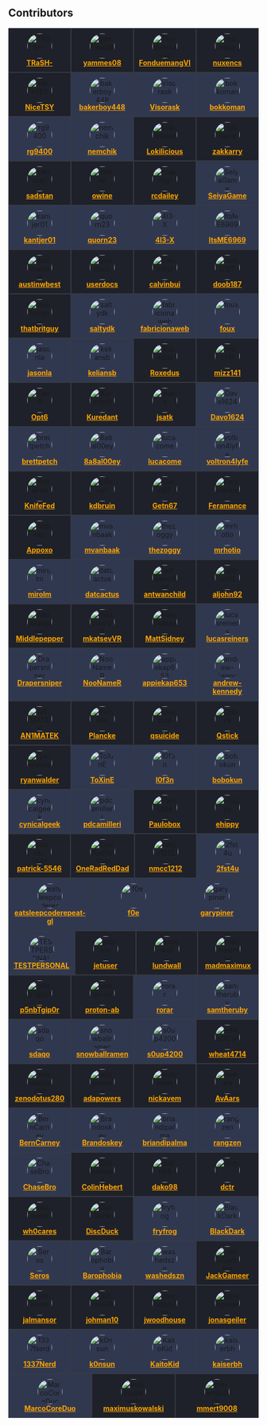 <!-- editorconfig-checker-disable-file -->

## Contributors

<!-- readme: contributors -start -->
<div style="display: flex; flex-wrap: wrap;">
<div style="flex: 1 1 20%; background-color: #1e2129; border: 1px solid #373a42; padding: 10px; text-align: center;">
      <img src="https://avatars.githubusercontent.com/u/6155095?v=4&v=4" style="width: 50px; border-radius: 50%;" alt="TRaSH-">
      <br>
      <b><a href="https://github.com/TRaSH-" style="color: #ffa500;">TRaSH-</a></b>
    </div>
<div style="flex: 1 1 20%; background-color: #1e2129; border: 1px solid #373a42; padding: 10px; text-align: center;">
      <img src="https://avatars.githubusercontent.com/u/111231042?v=4&v=4" style="width: 50px; border-radius: 50%;" alt="yammes08">
      <br>
      <b><a href="https://github.com/yammes08" style="color: #ffa500;">yammes08</a></b>
    </div>
<div style="flex: 1 1 20%; background-color: #1e2129; border: 1px solid #373a42; padding: 10px; text-align: center;">
      <img src="https://avatars.githubusercontent.com/u/15520607?v=4&v=4" style="width: 50px; border-radius: 50%;" alt="FonduemangVI">
      <br>
      <b><a href="https://github.com/FonduemangVI" style="color: #ffa500;">FonduemangVI</a></b>
    </div>
<div style="flex: 1 1 20%; background-color: #1e2129; border: 1px solid #373a42; padding: 10px; text-align: center;">
      <img src="https://avatars.githubusercontent.com/u/47067662?v=4&v=4" style="width: 50px; border-radius: 50%;" alt="nuxencs">
      <br>
      <b><a href="https://github.com/nuxencs" style="color: #ffa500;">nuxencs</a></b>
    </div>
<div style="flex: 1 1 20%; background-color: #1e2129; border: 1px solid #373a42; padding: 10px; text-align: center;">
      <img src="https://avatars.githubusercontent.com/u/38940602?v=4&v=4" style="width: 50px; border-radius: 50%;" alt="NiceTSY">
      <br>
      <b><a href="https://github.com/NiceTSY" style="color: #ffa500;">NiceTSY</a></b>
    </div>
<div style="flex: 1 1 20%; background-color: #303850; border: 1px solid #373a42; padding: 10px; text-align: center;">
      <img src="https://avatars.githubusercontent.com/u/55419169?v=4&v=4" style="width: 50px; border-radius: 50%;" alt="bakerboy448">
      <br>
      <b><a href="https://github.com/bakerboy448" style="color: #ffa500;">bakerboy448</a></b>
    </div>
<div style="flex: 1 1 20%; background-color: #303850; border: 1px solid #373a42; padding: 10px; text-align: center;">
      <img src="https://avatars.githubusercontent.com/u/54461452?v=4&v=4" style="width: 50px; border-radius: 50%;" alt="Visorask">
      <br>
      <b><a href="https://github.com/Visorask" style="color: #ffa500;">Visorask</a></b>
    </div>
<div style="flex: 1 1 20%; background-color: #303850; border: 1px solid #373a42; padding: 10px; text-align: center;">
      <img src="https://avatars.githubusercontent.com/u/7511367?v=4&v=4" style="width: 50px; border-radius: 50%;" alt="bokkoman">
      <br>
      <b><a href="https://github.com/bokkoman" style="color: #ffa500;">bokkoman</a></b>
    </div>
<div style="flex: 1 1 20%; background-color: #303850; border: 1px solid #373a42; padding: 10px; text-align: center;">
      <img src="https://avatars.githubusercontent.com/u/39887349?v=4&v=4" style="width: 50px; border-radius: 50%;" alt="rg9400">
      <br>
      <b><a href="https://github.com/rg9400" style="color: #ffa500;">rg9400</a></b>
    </div>
<div style="flex: 1 1 20%; background-color: #303850; border: 1px solid #373a42; padding: 10px; text-align: center;">
      <img src="https://avatars.githubusercontent.com/u/725456?v=4&v=4" style="width: 50px; border-radius: 50%;" alt="nemchik">
      <br>
      <b><a href="https://github.com/nemchik" style="color: #ffa500;">nemchik</a></b>
    </div>
<div style="flex: 1 1 20%; background-color: #1e2129; border: 1px solid #373a42; padding: 10px; text-align: center;">
      <img src="https://avatars.githubusercontent.com/u/15230279?v=4&v=4" style="width: 50px; border-radius: 50%;" alt="Lokilicious">
      <br>
      <b><a href="https://github.com/Lokilicious" style="color: #ffa500;">Lokilicious</a></b>
    </div>
<div style="flex: 1 1 20%; background-color: #1e2129; border: 1px solid #373a42; padding: 10px; text-align: center;">
      <img src="https://avatars.githubusercontent.com/u/123845855?v=4&v=4" style="width: 50px; border-radius: 50%;" alt="zakkarry">
      <br>
      <b><a href="https://github.com/zakkarry" style="color: #ffa500;">zakkarry</a></b>
    </div>
<div style="flex: 1 1 20%; background-color: #1e2129; border: 1px solid #373a42; padding: 10px; text-align: center;">
      <img src="https://avatars.githubusercontent.com/u/76420253?v=4&v=4" style="width: 50px; border-radius: 50%;" alt="sadstan">
      <br>
      <b><a href="https://github.com/sadstan" style="color: #ffa500;">sadstan</a></b>
    </div>
<div style="flex: 1 1 20%; background-color: #1e2129; border: 1px solid #373a42; padding: 10px; text-align: center;">
      <img src="https://avatars.githubusercontent.com/u/4283702?v=4&v=4" style="width: 50px; border-radius: 50%;" alt="owine">
      <br>
      <b><a href="https://github.com/owine" style="color: #ffa500;">owine</a></b>
    </div>
<div style="flex: 1 1 20%; background-color: #1e2129; border: 1px solid #373a42; padding: 10px; text-align: center;">
      <img src="https://avatars.githubusercontent.com/u/1768054?v=4&v=4" style="width: 50px; border-radius: 50%;" alt="rcdailey">
      <br>
      <b><a href="https://github.com/rcdailey" style="color: #ffa500;">rcdailey</a></b>
    </div>
<div style="flex: 1 1 20%; background-color: #303850; border: 1px solid #373a42; padding: 10px; text-align: center;">
      <img src="https://avatars.githubusercontent.com/u/40237982?v=4&v=4" style="width: 50px; border-radius: 50%;" alt="SeiyaGame">
      <br>
      <b><a href="https://github.com/SeiyaGame" style="color: #ffa500;">SeiyaGame</a></b>
    </div>
<div style="flex: 1 1 20%; background-color: #303850; border: 1px solid #373a42; padding: 10px; text-align: center;">
      <img src="https://avatars.githubusercontent.com/u/140897249?v=4&v=4" style="width: 50px; border-radius: 50%;" alt="kantjer01">
      <br>
      <b><a href="https://github.com/kantjer01" style="color: #ffa500;">kantjer01</a></b>
    </div>
<div style="flex: 1 1 20%; background-color: #303850; border: 1px solid #373a42; padding: 10px; text-align: center;">
      <img src="https://avatars.githubusercontent.com/u/6703012?v=4&v=4" style="width: 50px; border-radius: 50%;" alt="quorn23">
      <br>
      <b><a href="https://github.com/quorn23" style="color: #ffa500;">quorn23</a></b>
    </div>
<div style="flex: 1 1 20%; background-color: #303850; border: 1px solid #373a42; padding: 10px; text-align: center;">
      <img src="https://avatars.githubusercontent.com/u/108864960?v=4&v=4" style="width: 50px; border-radius: 50%;" alt="4l3-X">
      <br>
      <b><a href="https://github.com/4l3-X" style="color: #ffa500;">4l3-X</a></b>
    </div>
<div style="flex: 1 1 20%; background-color: #303850; border: 1px solid #373a42; padding: 10px; text-align: center;">
      <img src="https://avatars.githubusercontent.com/u/89707006?v=4&v=4" style="width: 50px; border-radius: 50%;" alt="ItsME6969">
      <br>
      <b><a href="https://github.com/ItsME6969" style="color: #ffa500;">ItsME6969</a></b>
    </div>
<div style="flex: 1 1 20%; background-color: #1e2129; border: 1px solid #373a42; padding: 10px; text-align: center;">
      <img src="https://avatars.githubusercontent.com/u/8321115?v=4&v=4" style="width: 50px; border-radius: 50%;" alt="austinwbest">
      <br>
      <b><a href="https://github.com/austinwbest" style="color: #ffa500;">austinwbest</a></b>
    </div>
<div style="flex: 1 1 20%; background-color: #1e2129; border: 1px solid #373a42; padding: 10px; text-align: center;">
      <img src="https://avatars.githubusercontent.com/u/16525024?v=4&v=4" style="width: 50px; border-radius: 50%;" alt="userdocs">
      <br>
      <b><a href="https://github.com/userdocs" style="color: #ffa500;">userdocs</a></b>
    </div>
<div style="flex: 1 1 20%; background-color: #1e2129; border: 1px solid #373a42; padding: 10px; text-align: center;">
      <img src="https://avatars.githubusercontent.com/u/3604363?v=4&v=4" style="width: 50px; border-radius: 50%;" alt="calvinbui">
      <br>
      <b><a href="https://github.com/calvinbui" style="color: #ffa500;">calvinbui</a></b>
    </div>
<div style="flex: 1 1 20%; background-color: #1e2129; border: 1px solid #373a42; padding: 10px; text-align: center;">
      <img src="https://avatars.githubusercontent.com/u/60312740?v=4&v=4" style="width: 50px; border-radius: 50%;" alt="doob187">
      <br>
      <b><a href="https://github.com/doob187" style="color: #ffa500;">doob187</a></b>
    </div>
<div style="flex: 1 1 20%; background-color: #1e2129; border: 1px solid #373a42; padding: 10px; text-align: center;">
      <img src="https://avatars.githubusercontent.com/u/10825337?v=4&v=4" style="width: 50px; border-radius: 50%;" alt="thatbritguy">
      <br>
      <b><a href="https://github.com/thatbritguy" style="color: #ffa500;">thatbritguy</a></b>
    </div>
<div style="flex: 1 1 20%; background-color: #303850; border: 1px solid #373a42; padding: 10px; text-align: center;">
      <img src="https://avatars.githubusercontent.com/u/6587950?v=4&v=4" style="width: 50px; border-radius: 50%;" alt="saltydk">
      <br>
      <b><a href="https://github.com/saltydk" style="color: #ffa500;">saltydk</a></b>
    </div>
<div style="flex: 1 1 20%; background-color: #303850; border: 1px solid #373a42; padding: 10px; text-align: center;">
      <img src="https://avatars.githubusercontent.com/u/15933?v=4&v=4" style="width: 50px; border-radius: 50%;" alt="fabricionaweb">
      <br>
      <b><a href="https://github.com/fabricionaweb" style="color: #ffa500;">fabricionaweb</a></b>
    </div>
<div style="flex: 1 1 20%; background-color: #303850; border: 1px solid #373a42; padding: 10px; text-align: center;">
      <img src="https://avatars.githubusercontent.com/u/246550?v=4&v=4" style="width: 50px; border-radius: 50%;" alt="foux">
      <br>
      <b><a href="https://github.com/foux" style="color: #ffa500;">foux</a></b>
    </div>
<div style="flex: 1 1 20%; background-color: #303850; border: 1px solid #373a42; padding: 10px; text-align: center;">
      <img src="https://avatars.githubusercontent.com/u/12141407?v=4&v=4" style="width: 50px; border-radius: 50%;" alt="jasonla">
      <br>
      <b><a href="https://github.com/jasonla" style="color: #ffa500;">jasonla</a></b>
    </div>
<div style="flex: 1 1 20%; background-color: #303850; border: 1px solid #373a42; padding: 10px; text-align: center;">
      <img src="https://avatars.githubusercontent.com/u/22099779?v=4&v=4" style="width: 50px; border-radius: 50%;" alt="keliansb">
      <br>
      <b><a href="https://github.com/keliansb" style="color: #ffa500;">keliansb</a></b>
    </div>
<div style="flex: 1 1 20%; background-color: #1e2129; border: 1px solid #373a42; padding: 10px; text-align: center;">
      <img src="https://avatars.githubusercontent.com/u/7110194?v=4&v=4" style="width: 50px; border-radius: 50%;" alt="Roxedus">
      <br>
      <b><a href="https://github.com/Roxedus" style="color: #ffa500;">Roxedus</a></b>
    </div>
<div style="flex: 1 1 20%; background-color: #1e2129; border: 1px solid #373a42; padding: 10px; text-align: center;">
      <img src="https://avatars.githubusercontent.com/u/20839616?v=4&v=4" style="width: 50px; border-radius: 50%;" alt="mizz141">
      <br>
      <b><a href="https://github.com/mizz141" style="color: #ffa500;">mizz141</a></b>
    </div>
<div style="flex: 1 1 20%; background-color: #1e2129; border: 1px solid #373a42; padding: 10px; text-align: center;">
      <img src="https://avatars.githubusercontent.com/u/82363306?v=4&v=4" style="width: 50px; border-radius: 50%;" alt="Opt6">
      <br>
      <b><a href="https://github.com/Opt6" style="color: #ffa500;">Opt6</a></b>
    </div>
<div style="flex: 1 1 20%; background-color: #1e2129; border: 1px solid #373a42; padding: 10px; text-align: center;">
      <img src="https://avatars.githubusercontent.com/u/1890076?v=4&v=4" style="width: 50px; border-radius: 50%;" alt="Kuredant">
      <br>
      <b><a href="https://github.com/Kuredant" style="color: #ffa500;">Kuredant</a></b>
    </div>
<div style="flex: 1 1 20%; background-color: #1e2129; border: 1px solid #373a42; padding: 10px; text-align: center;">
      <img src="https://avatars.githubusercontent.com/u/1005550?v=4&v=4" style="width: 50px; border-radius: 50%;" alt="jsatk">
      <br>
      <b><a href="https://github.com/jsatk" style="color: #ffa500;">jsatk</a></b>
    </div>
<div style="flex: 1 1 20%; background-color: #303850; border: 1px solid #373a42; padding: 10px; text-align: center;">
      <img src="https://avatars.githubusercontent.com/u/85573606?v=4&v=4" style="width: 50px; border-radius: 50%;" alt="Davo1624">
      <br>
      <b><a href="https://github.com/Davo1624" style="color: #ffa500;">Davo1624</a></b>
    </div>
<div style="flex: 1 1 20%; background-color: #303850; border: 1px solid #373a42; padding: 10px; text-align: center;">
      <img src="https://avatars.githubusercontent.com/u/38706195?v=4&v=4" style="width: 50px; border-radius: 50%;" alt="brettpetch">
      <br>
      <b><a href="https://github.com/brettpetch" style="color: #ffa500;">brettpetch</a></b>
    </div>
<div style="flex: 1 1 20%; background-color: #303850; border: 1px solid #373a42; padding: 10px; text-align: center;">
      <img src="https://avatars.githubusercontent.com/u/109389709?v=4&v=4" style="width: 50px; border-radius: 50%;" alt="8a8al00ey">
      <br>
      <b><a href="https://github.com/8a8al00ey" style="color: #ffa500;">8a8al00ey</a></b>
    </div>
<div style="flex: 1 1 20%; background-color: #303850; border: 1px solid #373a42; padding: 10px; text-align: center;">
      <img src="https://avatars.githubusercontent.com/u/603885?v=4&v=4" style="width: 50px; border-radius: 50%;" alt="lucacome">
      <br>
      <b><a href="https://github.com/lucacome" style="color: #ffa500;">lucacome</a></b>
    </div>
<div style="flex: 1 1 20%; background-color: #303850; border: 1px solid #373a42; padding: 10px; text-align: center;">
      <img src="https://avatars.githubusercontent.com/u/55123373?v=4&v=4" style="width: 50px; border-radius: 50%;" alt="voltron4lyfe">
      <br>
      <b><a href="https://github.com/voltron4lyfe" style="color: #ffa500;">voltron4lyfe</a></b>
    </div>
<div style="flex: 1 1 20%; background-color: #1e2129; border: 1px solid #373a42; padding: 10px; text-align: center;">
      <img src="https://avatars.githubusercontent.com/u/85502276?v=4&v=4" style="width: 50px; border-radius: 50%;" alt="KnifeFed">
      <br>
      <b><a href="https://github.com/KnifeFed" style="color: #ffa500;">KnifeFed</a></b>
    </div>
<div style="flex: 1 1 20%; background-color: #1e2129; border: 1px solid #373a42; padding: 10px; text-align: center;">
      <img src="https://avatars.githubusercontent.com/u/3851711?v=4&v=4" style="width: 50px; border-radius: 50%;" alt="kdbruin">
      <br>
      <b><a href="https://github.com/kdbruin" style="color: #ffa500;">kdbruin</a></b>
    </div>
<div style="flex: 1 1 20%; background-color: #1e2129; border: 1px solid #373a42; padding: 10px; text-align: center;">
      <img src="https://avatars.githubusercontent.com/u/51862012?v=4&v=4" style="width: 50px; border-radius: 50%;" alt="Getn67">
      <br>
      <b><a href="https://github.com/Getn67" style="color: #ffa500;">Getn67</a></b>
    </div>
<div style="flex: 1 1 20%; background-color: #1e2129; border: 1px solid #373a42; padding: 10px; text-align: center;">
      <img src="https://avatars.githubusercontent.com/u/38938175?v=4&v=4" style="width: 50px; border-radius: 50%;" alt="Feramance">
      <br>
      <b><a href="https://github.com/Feramance" style="color: #ffa500;">Feramance</a></b>
    </div>
<div style="flex: 1 1 20%; background-color: #1e2129; border: 1px solid #373a42; padding: 10px; text-align: center;">
      <img src="https://avatars.githubusercontent.com/u/17850993?v=4&v=4" style="width: 50px; border-radius: 50%;" alt="Appoxo">
      <br>
      <b><a href="https://github.com/Appoxo" style="color: #ffa500;">Appoxo</a></b>
    </div>
<div style="flex: 1 1 20%; background-color: #303850; border: 1px solid #373a42; padding: 10px; text-align: center;">
      <img src="https://avatars.githubusercontent.com/u/1928231?v=4&v=4" style="width: 50px; border-radius: 50%;" alt="mvanbaak">
      <br>
      <b><a href="https://github.com/mvanbaak" style="color: #ffa500;">mvanbaak</a></b>
    </div>
<div style="flex: 1 1 20%; background-color: #303850; border: 1px solid #373a42; padding: 10px; text-align: center;">
      <img src="https://avatars.githubusercontent.com/u/500882?v=4&v=4" style="width: 50px; border-radius: 50%;" alt="thezoggy">
      <br>
      <b><a href="https://github.com/thezoggy" style="color: #ffa500;">thezoggy</a></b>
    </div>
<div style="flex: 1 1 20%; background-color: #303850; border: 1px solid #373a42; padding: 10px; text-align: center;">
      <img src="https://avatars.githubusercontent.com/u/26902309?v=4&v=4" style="width: 50px; border-radius: 50%;" alt="mrhotio">
      <br>
      <b><a href="https://github.com/mrhotio" style="color: #ffa500;">mrhotio</a></b>
    </div>
<div style="flex: 1 1 20%; background-color: #303850; border: 1px solid #373a42; padding: 10px; text-align: center;">
      <img src="https://avatars.githubusercontent.com/u/9135358?v=4&v=4" style="width: 50px; border-radius: 50%;" alt="mirolm">
      <br>
      <b><a href="https://github.com/mirolm" style="color: #ffa500;">mirolm</a></b>
    </div>
<div style="flex: 1 1 20%; background-color: #303850; border: 1px solid #373a42; padding: 10px; text-align: center;">
      <img src="https://avatars.githubusercontent.com/u/107456394?v=4&v=4" style="width: 50px; border-radius: 50%;" alt="datcactus">
      <br>
      <b><a href="https://github.com/datcactus" style="color: #ffa500;">datcactus</a></b>
    </div>
<div style="flex: 1 1 20%; background-color: #1e2129; border: 1px solid #373a42; padding: 10px; text-align: center;">
      <img src="https://avatars.githubusercontent.com/u/113145842?v=4&v=4" style="width: 50px; border-radius: 50%;" alt="antwanchild">
      <br>
      <b><a href="https://github.com/antwanchild" style="color: #ffa500;">antwanchild</a></b>
    </div>
<div style="flex: 1 1 20%; background-color: #1e2129; border: 1px solid #373a42; padding: 10px; text-align: center;">
      <img src="https://avatars.githubusercontent.com/u/16975578?v=4&v=4" style="width: 50px; border-radius: 50%;" alt="aljohn92">
      <br>
      <b><a href="https://github.com/aljohn92" style="color: #ffa500;">aljohn92</a></b>
    </div>
<div style="flex: 1 1 20%; background-color: #1e2129; border: 1px solid #373a42; padding: 10px; text-align: center;">
      <img src="https://avatars.githubusercontent.com/u/18419688?v=4&v=4" style="width: 50px; border-radius: 50%;" alt="Middlepepper">
      <br>
      <b><a href="https://github.com/Middlepepper" style="color: #ffa500;">Middlepepper</a></b>
    </div>
<div style="flex: 1 1 20%; background-color: #1e2129; border: 1px solid #373a42; padding: 10px; text-align: center;">
      <img src="https://avatars.githubusercontent.com/u/911677?v=4&v=4" style="width: 50px; border-radius: 50%;" alt="mkatsevVR">
      <br>
      <b><a href="https://github.com/mkatsevVR" style="color: #ffa500;">mkatsevVR</a></b>
    </div>
<div style="flex: 1 1 20%; background-color: #1e2129; border: 1px solid #373a42; padding: 10px; text-align: center;">
      <img src="https://avatars.githubusercontent.com/u/45581528?v=4&v=4" style="width: 50px; border-radius: 50%;" alt="MattSidney">
      <br>
      <b><a href="https://github.com/MattSidney" style="color: #ffa500;">MattSidney</a></b>
    </div>
<div style="flex: 1 1 20%; background-color: #303850; border: 1px solid #373a42; padding: 10px; text-align: center;">
      <img src="https://avatars.githubusercontent.com/u/1782634?v=4&v=4" style="width: 50px; border-radius: 50%;" alt="lucasreiners">
      <br>
      <b><a href="https://github.com/lucasreiners" style="color: #ffa500;">lucasreiners</a></b>
    </div>
<div style="flex: 1 1 20%; background-color: #303850; border: 1px solid #373a42; padding: 10px; text-align: center;">
      <img src="https://avatars.githubusercontent.com/u/27962761?v=4&v=4" style="width: 50px; border-radius: 50%;" alt="Drapersniper">
      <br>
      <b><a href="https://github.com/Drapersniper" style="color: #ffa500;">Drapersniper</a></b>
    </div>
<div style="flex: 1 1 20%; background-color: #303850; border: 1px solid #373a42; padding: 10px; text-align: center;">
      <img src="https://avatars.githubusercontent.com/u/1432637?v=4&v=4" style="width: 50px; border-radius: 50%;" alt="NooNameR">
      <br>
      <b><a href="https://github.com/NooNameR" style="color: #ffa500;">NooNameR</a></b>
    </div>
<div style="flex: 1 1 20%; background-color: #303850; border: 1px solid #373a42; padding: 10px; text-align: center;">
      <img src="https://avatars.githubusercontent.com/u/29512159?v=4&v=4" style="width: 50px; border-radius: 50%;" alt="appiekap653">
      <br>
      <b><a href="https://github.com/appiekap653" style="color: #ffa500;">appiekap653</a></b>
    </div>
<div style="flex: 1 1 20%; background-color: #303850; border: 1px solid #373a42; padding: 10px; text-align: center;">
      <img src="https://avatars.githubusercontent.com/u/2387159?v=4&v=4" style="width: 50px; border-radius: 50%;" alt="andrew-kennedy">
      <br>
      <b><a href="https://github.com/andrew-kennedy" style="color: #ffa500;">andrew-kennedy</a></b>
    </div>
<div style="flex: 1 1 20%; background-color: #1e2129; border: 1px solid #373a42; padding: 10px; text-align: center;">
      <img src="https://avatars.githubusercontent.com/u/15142596?v=4&v=4" style="width: 50px; border-radius: 50%;" alt="AN1MATEK">
      <br>
      <b><a href="https://github.com/AN1MATEK" style="color: #ffa500;">AN1MATEK</a></b>
    </div>
<div style="flex: 1 1 20%; background-color: #1e2129; border: 1px solid #373a42; padding: 10px; text-align: center;">
      <img src="https://avatars.githubusercontent.com/u/1756802?v=4&v=4" style="width: 50px; border-radius: 50%;" alt="Plancke">
      <br>
      <b><a href="https://github.com/Plancke" style="color: #ffa500;">Plancke</a></b>
    </div>
<div style="flex: 1 1 20%; background-color: #1e2129; border: 1px solid #373a42; padding: 10px; text-align: center;">
      <img src="https://avatars.githubusercontent.com/u/107214609?v=4&v=4" style="width: 50px; border-radius: 50%;" alt="qsuicide">
      <br>
      <b><a href="https://github.com/qsuicide" style="color: #ffa500;">qsuicide</a></b>
    </div>
<div style="flex: 1 1 20%; background-color: #1e2129; border: 1px solid #373a42; padding: 10px; text-align: center;">
      <img src="https://avatars.githubusercontent.com/u/376117?v=4&v=4" style="width: 50px; border-radius: 50%;" alt="Qstick">
      <br>
      <b><a href="https://github.com/Qstick" style="color: #ffa500;">Qstick</a></b>
    </div>
<div style="flex: 1 1 20%; background-color: #1e2129; border: 1px solid #373a42; padding: 10px; text-align: center;">
      <img src="https://avatars.githubusercontent.com/u/10901150?v=4&v=4" style="width: 50px; border-radius: 50%;" alt="ryanwalder">
      <br>
      <b><a href="https://github.com/ryanwalder" style="color: #ffa500;">ryanwalder</a></b>
    </div>
<div style="flex: 1 1 20%; background-color: #303850; border: 1px solid #373a42; padding: 10px; text-align: center;">
      <img src="https://avatars.githubusercontent.com/u/6205053?v=4&v=4" style="width: 50px; border-radius: 50%;" alt="ToXinE">
      <br>
      <b><a href="https://github.com/ToXinE" style="color: #ffa500;">ToXinE</a></b>
    </div>
<div style="flex: 1 1 20%; background-color: #303850; border: 1px solid #373a42; padding: 10px; text-align: center;">
      <img src="https://avatars.githubusercontent.com/u/24913737?v=4&v=4" style="width: 50px; border-radius: 50%;" alt="l0f3n">
      <br>
      <b><a href="https://github.com/l0f3n" style="color: #ffa500;">l0f3n</a></b>
    </div>
<div style="flex: 1 1 20%; background-color: #303850; border: 1px solid #373a42; padding: 10px; text-align: center;">
      <img src="https://avatars.githubusercontent.com/u/12660469?v=4&v=4" style="width: 50px; border-radius: 50%;" alt="bobokun">
      <br>
      <b><a href="https://github.com/bobokun" style="color: #ffa500;">bobokun</a></b>
    </div>
<div style="flex: 1 1 20%; background-color: #303850; border: 1px solid #373a42; padding: 10px; text-align: center;">
      <img src="https://avatars.githubusercontent.com/u/12488767?v=4&v=4" style="width: 50px; border-radius: 50%;" alt="cynicalgeek">
      <br>
      <b><a href="https://github.com/cynicalgeek" style="color: #ffa500;">cynicalgeek</a></b>
    </div>
<div style="flex: 1 1 20%; background-color: #303850; border: 1px solid #373a42; padding: 10px; text-align: center;">
      <img src="https://avatars.githubusercontent.com/u/1164501?v=4&v=4" style="width: 50px; border-radius: 50%;" alt="pdcamilleri">
      <br>
      <b><a href="https://github.com/pdcamilleri" style="color: #ffa500;">pdcamilleri</a></b>
    </div>
<div style="flex: 1 1 20%; background-color: #1e2129; border: 1px solid #373a42; padding: 10px; text-align: center;">
      <img src="https://avatars.githubusercontent.com/u/162745564?v=4&v=4" style="width: 50px; border-radius: 50%;" alt="Paulobox">
      <br>
      <b><a href="https://github.com/Paulobox" style="color: #ffa500;">Paulobox</a></b>
    </div>
<div style="flex: 1 1 20%; background-color: #1e2129; border: 1px solid #373a42; padding: 10px; text-align: center;">
      <img src="https://avatars.githubusercontent.com/u/157220?v=4&v=4" style="width: 50px; border-radius: 50%;" alt="ehippy">
      <br>
      <b><a href="https://github.com/ehippy" style="color: #ffa500;">ehippy</a></b>
    </div>
<div style="flex: 1 1 20%; background-color: #1e2129; border: 1px solid #373a42; padding: 10px; text-align: center;">
      <img src="https://avatars.githubusercontent.com/u/65756895?v=4&v=4" style="width: 50px; border-radius: 50%;" alt="patrick-5546">
      <br>
      <b><a href="https://github.com/patrick-5546" style="color: #ffa500;">patrick-5546</a></b>
    </div>
<div style="flex: 1 1 20%; background-color: #1e2129; border: 1px solid #373a42; padding: 10px; text-align: center;">
      <img src="https://avatars.githubusercontent.com/u/119024055?v=4&v=4" style="width: 50px; border-radius: 50%;" alt="OneRadRedDad">
      <br>
      <b><a href="https://github.com/OneRadRedDad" style="color: #ffa500;">OneRadRedDad</a></b>
    </div>
<div style="flex: 1 1 20%; background-color: #1e2129; border: 1px solid #373a42; padding: 10px; text-align: center;">
      <img src="https://avatars.githubusercontent.com/u/48334675?v=4&v=4" style="width: 50px; border-radius: 50%;" alt="nmcc1212">
      <br>
      <b><a href="https://github.com/nmcc1212" style="color: #ffa500;">nmcc1212</a></b>
    </div>
<div style="flex: 1 1 20%; background-color: #303850; border: 1px solid #373a42; padding: 10px; text-align: center;">
      <img src="https://avatars.githubusercontent.com/u/15257926?v=4&v=4" style="width: 50px; border-radius: 50%;" alt="2fst4u">
      <br>
      <b><a href="https://github.com/2fst4u" style="color: #ffa500;">2fst4u</a></b>
    </div>
<div style="flex: 1 1 20%; background-color: #303850; border: 1px solid #373a42; padding: 10px; text-align: center;">
      <img src="https://avatars.githubusercontent.com/u/51761690?v=4&v=4" style="width: 50px; border-radius: 50%;" alt="eatsleepcoderepeat-gl">
      <br>
      <b><a href="https://github.com/eatsleepcoderepeat-gl" style="color: #ffa500;">eatsleepcoderepeat-gl</a></b>
    </div>
<div style="flex: 1 1 20%; background-color: #303850; border: 1px solid #373a42; padding: 10px; text-align: center;">
      <img src="https://avatars.githubusercontent.com/u/7321764?v=4&v=4" style="width: 50px; border-radius: 50%;" alt="f0e">
      <br>
      <b><a href="https://github.com/f0e" style="color: #ffa500;">f0e</a></b>
    </div>
<div style="flex: 1 1 20%; background-color: #303850; border: 1px solid #373a42; padding: 10px; text-align: center;">
      <img src="https://avatars.githubusercontent.com/u/36236331?v=4&v=4" style="width: 50px; border-radius: 50%;" alt="garypiner">
      <br>
      <b><a href="https://github.com/garypiner" style="color: #ffa500;">garypiner</a></b>
    </div>
<div style="flex: 1 1 20%; background-color: #303850; border: 1px solid #373a42; padding: 10px; text-align: center;">
      <img src="https://avatars.githubusercontent.com/u/6664588?v=4&v=4" style="width: 50px; border-radius: 50%;" alt="TESTPERSONAL">
      <br>
      <b><a href="https://github.com/TESTPERSONAL" style="color: #ffa500;">TESTPERSONAL</a></b>
    </div>
<div style="flex: 1 1 20%; background-color: #1e2129; border: 1px solid #373a42; padding: 10px; text-align: center;">
      <img src="https://avatars.githubusercontent.com/u/3870233?v=4&v=4" style="width: 50px; border-radius: 50%;" alt="jetuser">
      <br>
      <b><a href="https://github.com/jetuser" style="color: #ffa500;">jetuser</a></b>
    </div>
<div style="flex: 1 1 20%; background-color: #1e2129; border: 1px solid #373a42; padding: 10px; text-align: center;">
      <img src="https://avatars.githubusercontent.com/u/23060984?v=4&v=4" style="width: 50px; border-radius: 50%;" alt="lundwall">
      <br>
      <b><a href="https://github.com/lundwall" style="color: #ffa500;">lundwall</a></b>
    </div>
<div style="flex: 1 1 20%; background-color: #1e2129; border: 1px solid #373a42; padding: 10px; text-align: center;">
      <img src="https://avatars.githubusercontent.com/u/68623691?v=4&v=4" style="width: 50px; border-radius: 50%;" alt="madmaximux">
      <br>
      <b><a href="https://github.com/madmaximux" style="color: #ffa500;">madmaximux</a></b>
    </div>
<div style="flex: 1 1 20%; background-color: #1e2129; border: 1px solid #373a42; padding: 10px; text-align: center;">
      <img src="https://avatars.githubusercontent.com/u/32445075?v=4&v=4" style="width: 50px; border-radius: 50%;" alt="p5nbTgip0r">
      <br>
      <b><a href="https://github.com/p5nbTgip0r" style="color: #ffa500;">p5nbTgip0r</a></b>
    </div>
<div style="flex: 1 1 20%; background-color: #1e2129; border: 1px solid #373a42; padding: 10px; text-align: center;">
      <img src="https://avatars.githubusercontent.com/u/25139420?v=4&v=4" style="width: 50px; border-radius: 50%;" alt="proton-ab">
      <br>
      <b><a href="https://github.com/proton-ab" style="color: #ffa500;">proton-ab</a></b>
    </div>
<div style="flex: 1 1 20%; background-color: #303850; border: 1px solid #373a42; padding: 10px; text-align: center;">
      <img src="https://avatars.githubusercontent.com/u/44790144?v=4&v=4" style="width: 50px; border-radius: 50%;" alt="rorar">
      <br>
      <b><a href="https://github.com/rorar" style="color: #ffa500;">rorar</a></b>
    </div>
<div style="flex: 1 1 20%; background-color: #303850; border: 1px solid #373a42; padding: 10px; text-align: center;">
      <img src="https://avatars.githubusercontent.com/u/53793412?v=4&v=4" style="width: 50px; border-radius: 50%;" alt="samtheruby">
      <br>
      <b><a href="https://github.com/samtheruby" style="color: #ffa500;">samtheruby</a></b>
    </div>
<div style="flex: 1 1 20%; background-color: #303850; border: 1px solid #373a42; padding: 10px; text-align: center;">
      <img src="https://avatars.githubusercontent.com/u/63876564?v=4&v=4" style="width: 50px; border-radius: 50%;" alt="sdaqo">
      <br>
      <b><a href="https://github.com/sdaqo" style="color: #ffa500;">sdaqo</a></b>
    </div>
<div style="flex: 1 1 20%; background-color: #303850; border: 1px solid #373a42; padding: 10px; text-align: center;">
      <img src="https://avatars.githubusercontent.com/u/97920769?v=4&v=4" style="width: 50px; border-radius: 50%;" alt="snowballramen">
      <br>
      <b><a href="https://github.com/snowballramen" style="color: #ffa500;">snowballramen</a></b>
    </div>
<div style="flex: 1 1 20%; background-color: #303850; border: 1px solid #373a42; padding: 10px; text-align: center;">
      <img src="https://avatars.githubusercontent.com/u/18177310?v=4&v=4" style="width: 50px; border-radius: 50%;" alt="s0up4200">
      <br>
      <b><a href="https://github.com/s0up4200" style="color: #ffa500;">s0up4200</a></b>
    </div>
<div style="flex: 1 1 20%; background-color: #1e2129; border: 1px solid #373a42; padding: 10px; text-align: center;">
      <img src="https://avatars.githubusercontent.com/u/169086384?v=4&v=4" style="width: 50px; border-radius: 50%;" alt="wheat4714">
      <br>
      <b><a href="https://github.com/wheat4714" style="color: #ffa500;">wheat4714</a></b>
    </div>
<div style="flex: 1 1 20%; background-color: #1e2129; border: 1px solid #373a42; padding: 10px; text-align: center;">
      <img src="https://avatars.githubusercontent.com/u/16273022?v=4&v=4" style="width: 50px; border-radius: 50%;" alt="zenodotus280">
      <br>
      <b><a href="https://github.com/zenodotus280" style="color: #ffa500;">zenodotus280</a></b>
    </div>
<div style="flex: 1 1 20%; background-color: #1e2129; border: 1px solid #373a42; padding: 10px; text-align: center;">
      <img src="https://avatars.githubusercontent.com/u/31081056?v=4&v=4" style="width: 50px; border-radius: 50%;" alt="adapowers">
      <br>
      <b><a href="https://github.com/adapowers" style="color: #ffa500;">adapowers</a></b>
    </div>
<div style="flex: 1 1 20%; background-color: #1e2129; border: 1px solid #373a42; padding: 10px; text-align: center;">
      <img src="https://avatars.githubusercontent.com/u/72708798?v=4&v=4" style="width: 50px; border-radius: 50%;" alt="nickavem">
      <br>
      <b><a href="https://github.com/nickavem" style="color: #ffa500;">nickavem</a></b>
    </div>
<div style="flex: 1 1 20%; background-color: #1e2129; border: 1px solid #373a42; padding: 10px; text-align: center;">
      <img src="https://avatars.githubusercontent.com/u/38613762?v=4&v=4" style="width: 50px; border-radius: 50%;" alt="AvAars">
      <br>
      <b><a href="https://github.com/AvAars" style="color: #ffa500;">AvAars</a></b>
    </div>
<div style="flex: 1 1 20%; background-color: #303850; border: 1px solid #373a42; padding: 10px; text-align: center;">
      <img src="https://avatars.githubusercontent.com/u/18447002?v=4&v=4" style="width: 50px; border-radius: 50%;" alt="BernCarney">
      <br>
      <b><a href="https://github.com/BernCarney" style="color: #ffa500;">BernCarney</a></b>
    </div>
<div style="flex: 1 1 20%; background-color: #303850; border: 1px solid #373a42; padding: 10px; text-align: center;">
      <img src="https://avatars.githubusercontent.com/u/19196374?v=4&v=4" style="width: 50px; border-radius: 50%;" alt="Brandoskey">
      <br>
      <b><a href="https://github.com/Brandoskey" style="color: #ffa500;">Brandoskey</a></b>
    </div>
<div style="flex: 1 1 20%; background-color: #303850; border: 1px solid #373a42; padding: 10px; text-align: center;">
      <img src="https://avatars.githubusercontent.com/u/1597820?v=4&v=4" style="width: 50px; border-radius: 50%;" alt="briandipalma">
      <br>
      <b><a href="https://github.com/briandipalma" style="color: #ffa500;">briandipalma</a></b>
    </div>
<div style="flex: 1 1 20%; background-color: #303850; border: 1px solid #373a42; padding: 10px; text-align: center;">
      <img src="https://avatars.githubusercontent.com/u/132700?v=4&v=4" style="width: 50px; border-radius: 50%;" alt="rangzen">
      <br>
      <b><a href="https://github.com/rangzen" style="color: #ffa500;">rangzen</a></b>
    </div>
<div style="flex: 1 1 20%; background-color: #303850; border: 1px solid #373a42; padding: 10px; text-align: center;">
      <img src="https://avatars.githubusercontent.com/u/290461?v=4&v=4" style="width: 50px; border-radius: 50%;" alt="ChaseBro">
      <br>
      <b><a href="https://github.com/ChaseBro" style="color: #ffa500;">ChaseBro</a></b>
    </div>
<div style="flex: 1 1 20%; background-color: #1e2129; border: 1px solid #373a42; padding: 10px; text-align: center;">
      <img src="https://avatars.githubusercontent.com/u/232139?v=4&v=4" style="width: 50px; border-radius: 50%;" alt="ColinHebert">
      <br>
      <b><a href="https://github.com/ColinHebert" style="color: #ffa500;">ColinHebert</a></b>
    </div>
<div style="flex: 1 1 20%; background-color: #1e2129; border: 1px solid #373a42; padding: 10px; text-align: center;">
      <img src="https://avatars.githubusercontent.com/u/8067383?v=4&v=4" style="width: 50px; border-radius: 50%;" alt="dako98">
      <br>
      <b><a href="https://github.com/dako98" style="color: #ffa500;">dako98</a></b>
    </div>
<div style="flex: 1 1 20%; background-color: #1e2129; border: 1px solid #373a42; padding: 10px; text-align: center;">
      <img src="https://avatars.githubusercontent.com/u/3601172?v=4&v=4" style="width: 50px; border-radius: 50%;" alt="dctr">
      <br>
      <b><a href="https://github.com/dctr" style="color: #ffa500;">dctr</a></b>
    </div>
<div style="flex: 1 1 20%; background-color: #1e2129; border: 1px solid #373a42; padding: 10px; text-align: center;">
      <img src="https://avatars.githubusercontent.com/u/1351714?v=4&v=4" style="width: 50px; border-radius: 50%;" alt="wh0cares">
      <br>
      <b><a href="https://github.com/wh0cares" style="color: #ffa500;">wh0cares</a></b>
    </div>
<div style="flex: 1 1 20%; background-color: #1e2129; border: 1px solid #373a42; padding: 10px; text-align: center;">
      <img src="https://avatars.githubusercontent.com/u/77843475?v=4&v=4" style="width: 50px; border-radius: 50%;" alt="DiscDuck">
      <br>
      <b><a href="https://github.com/DiscDuck" style="color: #ffa500;">DiscDuck</a></b>
    </div>
<div style="flex: 1 1 20%; background-color: #303850; border: 1px solid #373a42; padding: 10px; text-align: center;">
      <img src="https://avatars.githubusercontent.com/u/87748?v=4&v=4" style="width: 50px; border-radius: 50%;" alt="fryfrog">
      <br>
      <b><a href="https://github.com/fryfrog" style="color: #ffa500;">fryfrog</a></b>
    </div>
<div style="flex: 1 1 20%; background-color: #303850; border: 1px solid #373a42; padding: 10px; text-align: center;">
      <img src="https://avatars.githubusercontent.com/u/9947112?v=4&v=4" style="width: 50px; border-radius: 50%;" alt="BlackDark">
      <br>
      <b><a href="https://github.com/BlackDark" style="color: #ffa500;">BlackDark</a></b>
    </div>
<div style="flex: 1 1 20%; background-color: #303850; border: 1px solid #373a42; padding: 10px; text-align: center;">
      <img src="https://avatars.githubusercontent.com/u/9016208?v=4&v=4" style="width: 50px; border-radius: 50%;" alt="Seros">
      <br>
      <b><a href="https://github.com/Seros" style="color: #ffa500;">Seros</a></b>
    </div>
<div style="flex: 1 1 20%; background-color: #303850; border: 1px solid #373a42; padding: 10px; text-align: center;">
      <img src="https://avatars.githubusercontent.com/u/26818801?v=4&v=4" style="width: 50px; border-radius: 50%;" alt="Barophobia">
      <br>
      <b><a href="https://github.com/Barophobia" style="color: #ffa500;">Barophobia</a></b>
    </div>
<div style="flex: 1 1 20%; background-color: #303850; border: 1px solid #373a42; padding: 10px; text-align: center;">
      <img src="https://avatars.githubusercontent.com/u/48860738?v=4&v=4" style="width: 50px; border-radius: 50%;" alt="washedszn">
      <br>
      <b><a href="https://github.com/washedszn" style="color: #ffa500;">washedszn</a></b>
    </div>
<div style="flex: 1 1 20%; background-color: #1e2129; border: 1px solid #373a42; padding: 10px; text-align: center;">
      <img src="https://avatars.githubusercontent.com/u/2633890?v=4&v=4" style="width: 50px; border-radius: 50%;" alt="JackGameer">
      <br>
      <b><a href="https://github.com/JackGameer" style="color: #ffa500;">JackGameer</a></b>
    </div>
<div style="flex: 1 1 20%; background-color: #1e2129; border: 1px solid #373a42; padding: 10px; text-align: center;">
      <img src="https://avatars.githubusercontent.com/u/79274231?v=4&v=4" style="width: 50px; border-radius: 50%;" alt="jalmansor">
      <br>
      <b><a href="https://github.com/jalmansor" style="color: #ffa500;">jalmansor</a></b>
    </div>
<div style="flex: 1 1 20%; background-color: #1e2129; border: 1px solid #373a42; padding: 10px; text-align: center;">
      <img src="https://avatars.githubusercontent.com/u/5371454?v=4&v=4" style="width: 50px; border-radius: 50%;" alt="johman10">
      <br>
      <b><a href="https://github.com/johman10" style="color: #ffa500;">johman10</a></b>
    </div>
<div style="flex: 1 1 20%; background-color: #1e2129; border: 1px solid #373a42; padding: 10px; text-align: center;">
      <img src="https://avatars.githubusercontent.com/u/23200350?v=4&v=4" style="width: 50px; border-radius: 50%;" alt="jwoodhouse">
      <br>
      <b><a href="https://github.com/jwoodhouse" style="color: #ffa500;">jwoodhouse</a></b>
    </div>
<div style="flex: 1 1 20%; background-color: #1e2129; border: 1px solid #373a42; padding: 10px; text-align: center;">
      <img src="https://avatars.githubusercontent.com/u/10259118?v=4&v=4" style="width: 50px; border-radius: 50%;" alt="jonasgeiler">
      <br>
      <b><a href="https://github.com/jonasgeiler" style="color: #ffa500;">jonasgeiler</a></b>
    </div>
<div style="flex: 1 1 20%; background-color: #303850; border: 1px solid #373a42; padding: 10px; text-align: center;">
      <img src="https://avatars.githubusercontent.com/u/26494273?v=4&v=4" style="width: 50px; border-radius: 50%;" alt="1337Nerd">
      <br>
      <b><a href="https://github.com/1337Nerd" style="color: #ffa500;">1337Nerd</a></b>
    </div>
<div style="flex: 1 1 20%; background-color: #303850; border: 1px solid #373a42; padding: 10px; text-align: center;">
      <img src="https://avatars.githubusercontent.com/u/4114890?v=4&v=4" style="width: 50px; border-radius: 50%;" alt="k0nsun">
      <br>
      <b><a href="https://github.com/k0nsun" style="color: #ffa500;">k0nsun</a></b>
    </div>
<div style="flex: 1 1 20%; background-color: #303850; border: 1px solid #373a42; padding: 10px; text-align: center;">
      <img src="https://avatars.githubusercontent.com/u/9055441?v=4&v=4" style="width: 50px; border-radius: 50%;" alt="KaitoKid">
      <br>
      <b><a href="https://github.com/KaitoKid" style="color: #ffa500;">KaitoKid</a></b>
    </div>
<div style="flex: 1 1 20%; background-color: #303850; border: 1px solid #373a42; padding: 10px; text-align: center;">
      <img src="https://avatars.githubusercontent.com/u/41852205?v=4&v=4" style="width: 50px; border-radius: 50%;" alt="kaiserbh">
      <br>
      <b><a href="https://github.com/kaiserbh" style="color: #ffa500;">kaiserbh</a></b>
    </div>
<div style="flex: 1 1 20%; background-color: #303850; border: 1px solid #373a42; padding: 10px; text-align: center;">
      <img src="https://avatars.githubusercontent.com/u/90222533?v=4&v=4" style="width: 50px; border-radius: 50%;" alt="MarcoCoreDuo">
      <br>
      <b><a href="https://github.com/MarcoCoreDuo" style="color: #ffa500;">MarcoCoreDuo</a></b>
    </div>
<div style="flex: 1 1 20%; background-color: #1e2129; border: 1px solid #373a42; padding: 10px; text-align: center;">
      <img src="https://avatars.githubusercontent.com/u/13492750?v=4&v=4" style="width: 50px; border-radius: 50%;" alt="maximuskowalski">
      <br>
      <b><a href="https://github.com/maximuskowalski" style="color: #ffa500;">maximuskowalski</a></b>
    </div>
<div style="flex: 1 1 20%; background-color: #1e2129; border: 1px solid #373a42; padding: 10px; text-align: center;">
      <img src="https://avatars.githubusercontent.com/u/94026425?v=4&v=4" style="width: 50px; border-radius: 50%;" alt="mmert9008">
      <br>
      <b><a href="https://github.com/mmert9008" style="color: #ffa500;">mmert9008</a></b>
    </div>
</div>
<!-- readme: contributors -end -->
